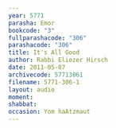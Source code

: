 ```yaml
---
year: 5771
parasha: Emor
bookcode: "3"
fullparashacode: "306"
parashacode: "306"
title: It's All Good
author: Rabbi Eliezer Hirsch
date: 2011-05-07
archivecode: 57713061
filename: 5771-306-1
layout: audio
moment: 
shabbat: 
occasion: Yom haAtzmaut
---
```

